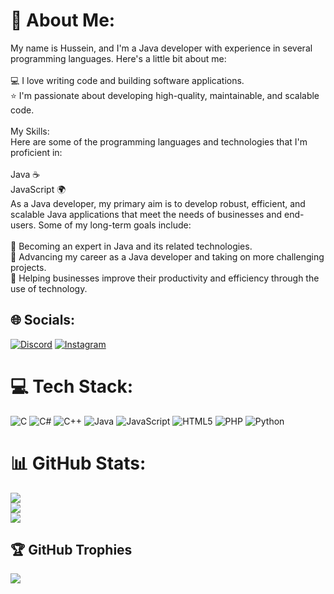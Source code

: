 # 💫 About Me:
My name is Hussein, and I'm a Java developer with experience in several programming languages. Here's a little bit about me:<br><br>💻 I love writing code and building software applications.<br>⭐ I'm passionate about developing high-quality, maintainable, and scalable code.<br><br>My Skills:<br>Here are some of the programming languages and technologies that I'm proficient in:<br><br>Java ☕<br>JavaScript 🌍<br>As a Java developer, my primary aim is to develop robust, efficient, and scalable Java applications that meet the needs of businesses and end-users. Some of my long-term goals include:<br><br>🚀 Becoming an expert in Java and its related technologies.<br>💼 Advancing my career as a Java developer and taking on more challenging projects.<br>📑 Helping businesses improve their productivity and efficiency through the use of technology.


## 🌐 Socials:
[![Discord](https://img.shields.io/badge/Discord-%237289DA.svg?logo=discord&logoColor=white)](https://discord.gg/https://discord.gg/spacemoon) [![Instagram](https://img.shields.io/badge/Instagram-%23E4405F.svg?logo=Instagram&logoColor=white)](https://instagram.com/daim2n) 

# 💻 Tech Stack:
![C](https://img.shields.io/badge/c-%2300599C.svg?style=for-the-badge&logo=c&logoColor=white) ![C#](https://img.shields.io/badge/c%23-%23239120.svg?style=for-the-badge&logo=c-sharp&logoColor=white) ![C++](https://img.shields.io/badge/c++-%2300599C.svg?style=for-the-badge&logo=c%2B%2B&logoColor=white) ![Java](https://img.shields.io/badge/java-%23ED8B00.svg?style=for-the-badge&logo=java&logoColor=white) ![JavaScript](https://img.shields.io/badge/javascript-%23323330.svg?style=for-the-badge&logo=javascript&logoColor=%23F7DF1E) ![HTML5](https://img.shields.io/badge/html5-%23E34F26.svg?style=for-the-badge&logo=html5&logoColor=white) ![PHP](https://img.shields.io/badge/php-%23777BB4.svg?style=for-the-badge&logo=php&logoColor=white) ![Python](https://img.shields.io/badge/python-3670A0?style=for-the-badge&logo=python&logoColor=ffdd54)
# 📊 GitHub Stats:
![](https://github-readme-stats.vercel.app/api?username=daim2n&theme=dark&hide_border=false&include_all_commits=false&count_private=false)<br/>
![](https://github-readme-streak-stats.herokuapp.com/?user=daim2n&theme=dark&hide_border=false)<br/>
![](https://github-readme-stats.vercel.app/api/top-langs/?username=daim2n&theme=dark&hide_border=false&include_all_commits=false&count_private=false&layout=compact)

## 🏆 GitHub Trophies
![](https://github-profile-trophy.vercel.app/?username=daim2n&theme=discord&no-frame=true&no-bg=true&margin-w=4)

<!-- Proudly created with GPRM ( https://gprm.itsvg.in ) -->
